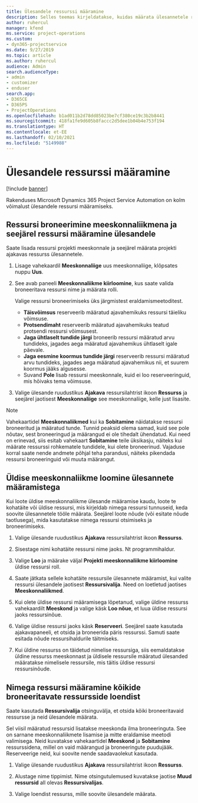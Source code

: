 ```yaml
---
title: Ülesandele ressurssi määramine
description: Selles teemas kirjeldatakse, kuidas määrata ülesannetele ressursse.
author: ruhercul
manager: kfend
ms.service: project-operations
ms.custom:
- dyn365-projectservice
ms.date: 9/27/2019
ms.topic: article
ms.author: ruhercul
audience: Admin
search.audienceType:
- admin
- customizer
- enduser
search.app:
- D365CE
- D365PS
- ProjectOperations
ms.openlocfilehash: b1ad011b2d78dd85023be7cf380ce19c3b2b8441
ms.sourcegitcommit: 418fa1fe9d605b8faccc2d5dee1b04b4e753f194
ms.translationtype: HT
ms.contentlocale: et-EE
ms.lasthandoff: 02/10/2021
ms.locfileid: "5149988"
---
```

# <a name="assign-a-resource-to-a-task"></a>Ülesandele ressurssi määramine

[!include [banner](../includes/psa-now-project-operations.md)]

Rakenduses Microsoft Dynamics 365 Project Service Automation on kolm võimalust ülesandele ressursi määramiseks.

## <a name="book-a-resource-as-a-team-member-and-then-assign-the-resource-to-a-task"></a>Ressursi broneerimine meeskonnaliikmena ja seejärel ressursi määramine ülesandele

Saate lisada ressursi projekti meeskonnale ja seejärel määrata projekti ajakavas ressurss ülesannetele.

1. Lisage vahekaardil **Meeskonnaliige** uus meeskonnaliige, klõpsates nuppu **Uus**. 

2. See avab paneeli **Meeskonnaliikme kiirloomine**, kus saate valida broneeritava ressursi nime ja määrata rolli. 

    Valige ressursi broneerimiseks üks järgmistest eraldamismeetoditest.

    - **Täisvõimsus** reserveerib määratud ajavahemikuks ressursi täieliku võimsuse.
    - **Protsendimaht** reserveerib määratud ajavahemikuks teatud protsendi ressursi võimsusest.
    - **Jaga ühtlaselt tundide järgi** broneerib ressursi määratud arvu tundideks, jagades aega määratud ajavahemikus ühtlaselt igale päevale.
    - **Jaga eesmine koormus tundide järgi** reserveerib ressursi määratud arvu tundideks, jagades aega määratud ajavahemikus nii, et suurem koormus jääks algusesse.
    - Suvand **Pole** lisab ressursi meeskonnale, kuid ei loo reserveeringuid, mis hõivaks tema võimsuse.

3. Valige ülesande ruudustikus **Ajakava** ressursilahtrist ikoon **Ressurss** ja seejärel jaotisest **Meeskonnaliige** see meeskonnaliige, kelle just lisasite. 

> [!NOTE]
> Vahekaartidel **Meeskonnaliikmed** kui ka **Sobitamine** näidatakse ressursi broneeritud ja määratud tunde. Tunnid peaksid olema samad, kuid see pole nõutav, sest broneeringud ja määrangud ei ole tihedalt ühendatud. Kui need on erinevad, siis esitab vahekaart **Sobitamine** teile üksikasju, näiteks kui määrate ressurssi rohkematele tundidele, kui olete broneerinud. Vajaduse korral saate nende andmete põhjal teha parandusi, näiteks pikendada ressursi broneeringuid või muuta määrangut.

## <a name="create-a-generic-team-member-through-task-assignment"></a>Üldise meeskonnaliikme loomine ülesannete määramistega

Kui loote üldise meeskonnaliikme ülesande määramise kaudu, loote te kohatäite või üldise ressursi, mis kirjeldab nimega ressursi tunnuseid, keda soovite ülesannetele tööle määrata. Seejärel loote nõude (või esitate nõude taotlusega), mida kasutatakse nimega ressursi otsimiseks ja broneerimiseks.

1. Valige ülesande ruudustikus **Ajakava** ressursilahtrist ikoon **Ressurss**.

2. Sisestage nimi kohatäite ressursi nime jaoks. Nt programmihaldur.

3. Valige **Loo** ja määrake väljal **Projekti meeskonnaliikme kiirloomine** üldise ressursi roll.

4. Saate jätkata sellele kohatäite ressursile ülesannete määramist, kui valite ressursi ülesandele jaotisest **Ressursivalija**. Need on loetletud jaotises **Meeskonnaliikmed**.

5. Kui olete üldise ressursi määramisega lõpetanud, valige üldine ressurss vahekaardilt **Meeskond** ja valige käsk **Loo nõue**, et luua üldise ressursi jaoks ressursinõue.

6. Valige üldise ressursi jaoks käsk **Reserveeri**. Seejärel saate kasutada ajakavapaneeli, et otsida ja broneerida päris ressurssi. Samuti saate esitada nõude ressursihaldurile täitmiseks.

7. Kui üldine ressurss on täidetud nimelise ressursiga, siis eemaldatakse üldine ressurss meeskonnast ja üldisele ressursile määratud ülesanded määratakse nimelisele ressursile, mis täitis üldise ressursi ressursinõude.

## <a name="assign-a-named-resource-from-the-list-of-all-bookable-resources"></a>Nimega ressursi määramine kõikide broneeritavate ressursside loendist

Saate kasutada **Ressursivalija** otsinguvälja, et otsida kõiki broneeritavaid ressursse ja neid ülesandele määrata.

Sel viisil määratud ressursid lisatakse meeskonda ilma broneeringuta. See on sarnane meeskonnaliikmete lisamise ja mitte eraldamise meetodi valimisega. Neid kuvatakse vahekaartidel **Meeskond** ja **Sobitamine** ressurssidena, millel on vaid määrangud ja broneeringute puudujääk. Reserveerige neid, kui soovite nende saadavaolekut kasutada.

1. Valige ülesande ruudustikus **Ajakava** ressursilahtrist ikoon **Ressurss**.

2. Alustage nime tippimist. Nime otsingutulemused kuvatakse jaotise **Muud ressursid** all olevas **Ressursivalijas**.

3. Valige loendist ressurss, mille soovite ülesandele määrata.


